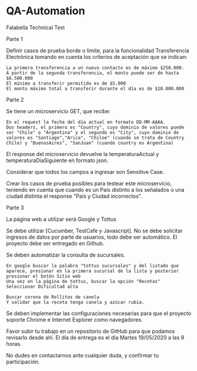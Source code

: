 # QA-Automation
 Falabella Technical Test

 Parte 1

Definir casos de prueba borde o limite, para la funcionalidad Transferencia Electrónica tomando en cuenta los criterios de aceptación que se indican:

    La primera transferencia a un nuevo contacto es de máximo $250.000.
    A partir de la segunda transferencia, el monto puede ser de hasta $6.500.000
    El mínimo a transferir permitido es de $5.000
    El monto máximo total a transferir durante el día es de $18.000.000


Parte 2

Se tiene un microservicio GET, que recibe:

    En el request la fecha del día actual en formato DD-MM-AAAA.
    Dos headers, el primero es "Country", cuyo dominio de valores puede ser "Chile" o "Argentina" y el segundo es "City", cuyo dominio de valores es "Santiago","Arica", "Chiloe" (cuando se trata de Country Chile) y "BuenosAires", "SanJuan" (cuando country es Argentina)


El response del microservicio devuelve la temperaturaActual y temperaturaDiaSiguiente en formato json.

Considerar que todos los campos a ingresar son Sensitive Case.

Crear los casos de prueba posibles para testear este microservicio, teniendo en cuenta que cuando es un País distinto a los señalados o una ciudad distinta el response "País y Ciudad incorrectos".


Parte 3


La página web a utilizar será Google y Tottus

Se debe utilizar [Cucumber, TestCafe y Javascript]. No se debe solicitar ingresos de datos por parte de usuarios, todo debe ser automático. El proyecto debe ser entregado en Github.

Se deben automatizar la consulta de sucursales.

    En google buscar la palabra "tottus sucursales" y del listado que aparece, presionar en la primera sucursal de la lista y posterior presionar el botón Sitio web
    Una vez en la página de tottus, buscar la opción "Recetas" 
    Seleccionar Dificultad alta

    Buscar corona de Rollitos de canela
    Y validar que la receta tenga canela y azúcar rubia.


Se deben implementar las configuraciones necesarias para que el proyecto soporte Chrome e Internet Explorer como navegadores. 

Favor subir tu trabajo en un repositorio de GitHub para que podamos revisarlo desde ahí. El día de entrega es el día Martes 19/05/2020 a las 9 horas. 

No dudes en contactarnos ante cualquier duda, y confirmar tu participación. 
